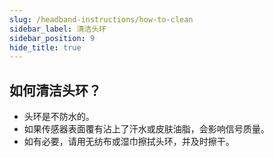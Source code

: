 ```yaml
---
slug: /headband-instructions/how-to-clean
sidebar_label: 清洁头环
sidebar_position: 9
hide_title: true
---
```


## 如何清洁头环？

- 头环是不防水的。
- 如果传感器表面覆有沾上了汗水或皮肤油脂，会影响信号质量。
- 如有必要，请用无纺布或湿巾擦拭头环，并及时擦干。